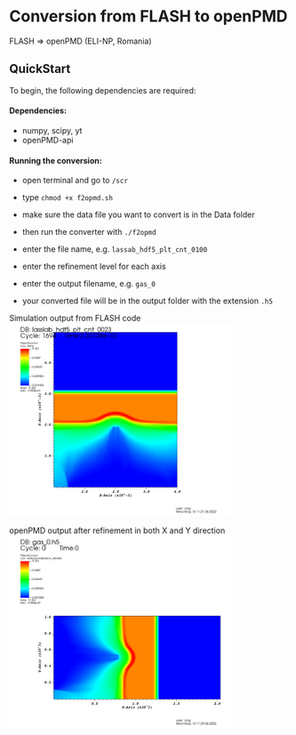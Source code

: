 Conversion from FLASH to openPMD
================================

FLASH => openPMD (ELI-NP, Romania)

## QuickStart
To begin, the following dependencies are required:

#### Dependencies:

- numpy, scipy, yt
- openPMD-api

#### Running the conversion:

- open terminal and go to `/scr`

- type `chmod +x f2opmd.sh`

- make sure the data file you want to convert is in the Data folder 

- then run the converter with `./f2opmd`

- enter the file name, e.g. `lassab_hdf5_plt_cnt_0100`

- enter the refinement level for each axis

- enter the output filename, e.g. `gas_0`

- your converted file will be in the output folder with the extension `.h5`

Simulation output from FLASH code
<img src="Data/visit0001.png" alt="text" width="400"/>

openPMD output after refinement in both X and Y direction
<img src="src/output/visit0000.png" alt="text" width="400"/>